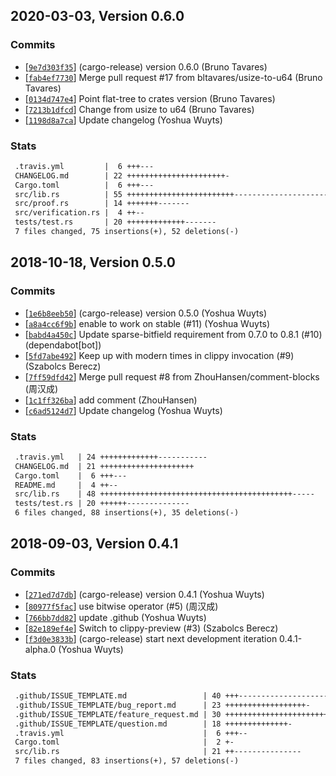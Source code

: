 ## 2020-03-03, Version 0.6.0
### Commits
- [[`9e7d303f35`](https://github.com/datrs/tree-index/commit/9e7d303f3598debb3b96940d4d787830c9abcfd0)] (cargo-release) version 0.6.0 (Bruno Tavares)
- [[`fab4ef7730`](https://github.com/datrs/tree-index/commit/fab4ef7730863e69ffdf03c049adcfbe2d6c1cb2)] Merge pull request #17 from bltavares/usize-to-u64 (Bruno Tavares)
- [[`0134d747e4`](https://github.com/datrs/tree-index/commit/0134d747e46d9755d46d2fd009ed1dcd641c9ec1)] Point flat-tree to crates version (Bruno Tavares)
- [[`7213b1dfcd`](https://github.com/datrs/tree-index/commit/7213b1dfcd67679048b365a929fb890d28ded1e3)] Change from usize to u64 (Bruno Tavares)
- [[`1198d8a7ca`](https://github.com/datrs/tree-index/commit/1198d8a7ca2b59351eda8b48bded8bf1bf666ddd)] Update changelog (Yoshua Wuyts)

### Stats
```diff
 .travis.yml         |  6 +++---
 CHANGELOG.md        | 22 ++++++++++++++++++++++-
 Cargo.toml          |  6 +++---
 src/lib.rs          | 55 ++++++++++++++++++++++++------------------------------
 src/proof.rs        | 14 +++++++-------
 src/verification.rs |  4 ++--
 tests/test.rs       | 20 +++++++++++++-------
 7 files changed, 75 insertions(+), 52 deletions(-)
```


## 2018-10-18, Version 0.5.0
### Commits
- [[`1e6b8eeb50`](https://github.com/datrs/tree-index/commit/1e6b8eeb50bbf7b405788cf4377ddac556bb7059)] (cargo-release) version 0.5.0 (Yoshua Wuyts)
- [[`a8a4cc6f9b`](https://github.com/datrs/tree-index/commit/a8a4cc6f9bbd9f633de1a352cee5d23c885c2dd1)] enable to work on stable (#11) (Yoshua Wuyts)
- [[`babd4a450c`](https://github.com/datrs/tree-index/commit/babd4a450c86c8ea43aea5553ba087d0e19c8bb3)] Update sparse-bitfield requirement from 0.7.0 to 0.8.1 (#10) (dependabot[bot])
- [[`5fd7abe492`](https://github.com/datrs/tree-index/commit/5fd7abe492444429816eda8bb254a31cf22b7653)]  Keep up with modern times in clippy invocation (#9) (Szabolcs Berecz)
- [[`7ff59dfd42`](https://github.com/datrs/tree-index/commit/7ff59dfd420915632940d2de6f676d6648a90275)] Merge pull request #8 from ZhouHansen/comment-blocks (周汉成)
- [[`1c1ff326ba`](https://github.com/datrs/tree-index/commit/1c1ff326baaea6fa768cc904a3ecdf8a07655197)] add comment (ZhouHansen)
- [[`c6ad5124d7`](https://github.com/datrs/tree-index/commit/c6ad5124d7726c07b260339b7ec179eb61ab34ef)] Update changelog (Yoshua Wuyts)

### Stats
```diff
 .travis.yml   | 24 +++++++++++++-----------
 CHANGELOG.md  | 21 +++++++++++++++++++++
 Cargo.toml    |  6 +++---
 README.md     |  4 ++--
 src/lib.rs    | 48 +++++++++++++++++++++++++++++++++++++++++++-----
 tests/test.rs | 20 ++++++--------------
 6 files changed, 88 insertions(+), 35 deletions(-)
```


## 2018-09-03, Version 0.4.1
### Commits
- [[`271ed7d7db`](https://github.com/datrs/tree-index/commit/271ed7d7db23c32e9f82a253bb3fc9a598567575)] (cargo-release) version 0.4.1 (Yoshua Wuyts)
- [[`80977f5fac`](https://github.com/datrs/tree-index/commit/80977f5face6c68fb5754ea286ca26002440aee2)] use bitwise operator (#5) (周汉成)
- [[`766bb7dd82`](https://github.com/datrs/tree-index/commit/766bb7dd82e7ea0b4227a5d0b3d031886c47e09a)] update .github (Yoshua Wuyts)
- [[`82e189ef4e`](https://github.com/datrs/tree-index/commit/82e189ef4eb6b4dba4f9003e946f3601eeecb149)] Switch to clippy-preview (#3) (Szabolcs Berecz)
- [[`f3d0e3833b`](https://github.com/datrs/tree-index/commit/f3d0e3833ba7a457f0c9183f8a63b0dad0a28a4a)] (cargo-release) start next development iteration 0.4.1-alpha.0 (Yoshua Wuyts)

### Stats
```diff
 .github/ISSUE_TEMPLATE.md                 | 40 +++-----------------------------
 .github/ISSUE_TEMPLATE/bug_report.md      | 23 ++++++++++++++++++-
 .github/ISSUE_TEMPLATE/feature_request.md | 30 ++++++++++++++++++++++++-
 .github/ISSUE_TEMPLATE/question.md        | 18 ++++++++++++++-
 .travis.yml                               |  6 +++--
 Cargo.toml                                |  2 +-
 src/lib.rs                                | 21 ++---------------
 7 files changed, 83 insertions(+), 57 deletions(-)
```


